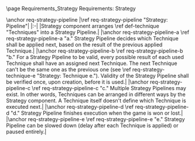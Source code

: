 \page Requirements_Strategy Requirements: Strategy

\anchor req-strategy-pipeline
|\ref req-strategy-pipeline "Strategy: Pipeline"|
|:-|
|Strategy component arranges \ref def-technique "Techniques" into a Strategy Pipeline.|
|\anchor req-strategy-pipeline-a \ref req-strategy-pipeline-a "a." Strategy Pipeline decides which Technique shall be applied next, based on the result of the previous applied Technique.|
|\anchor req-strategy-pipeline-b \ref req-strategy-pipeline-b "b." For a Strategy Pipeline to be valid, every possible result of each used Technique shall have an assigned next Technique. The next Technique can't be the same one as the previous one (see \ref req-strategy-technique-e "Strategy: Technique e."). Validity of the Strategy Pipeline shall be verified once, upon creation, before it is used.|
|\anchor req-strategy-pipeline-c \ref req-strategy-pipeline-c "c." Multiple Strategy Pipelines may exist. In other words, Techniques can be arranged in different ways by the Strategy component. A Technique itself doesn't define which Technique is executed next.|
|\anchor req-strategy-pipeline-d \ref req-strategy-pipeline-d "d." Strategy Pipeline finishes execution when the game is won or lost.|
|\anchor req-strategy-pipeline-e \ref req-strategy-pipeline-e "e." Strategy Pipeline can be slowed down (delay after each Technique is applied) or paused entirely.|
